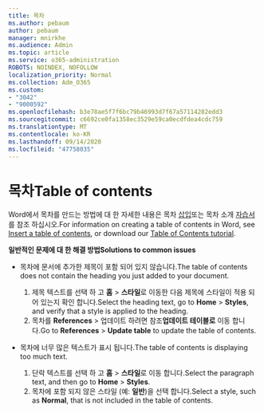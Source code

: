 ```yaml
---
title: 목차
ms.author: pebaum
author: pebaum
manager: mnirkhe
ms.audience: Admin
ms.topic: article
ms.service: o365-administration
ROBOTS: NOINDEX, NOFOLLOW
localization_priority: Normal
ms.collection: Adm_O365
ms.custom:
- "3042"
- "9000592"
ms.openlocfilehash: b3e78ae5f7f6bc79b46993d7f67a57114282edd3
ms.sourcegitcommit: c6692ce0fa1358ec3529e59ca0ecdfdea4cdc759
ms.translationtype: MT
ms.contentlocale: ko-KR
ms.lasthandoff: 09/14/2020
ms.locfileid: "47758035"
---
```

# <a name="table-of-contents"></a><span data-ttu-id="4d00f-102">목차</span><span class="sxs-lookup"><span data-stu-id="4d00f-102">Table of contents</span></span>

<span data-ttu-id="4d00f-103">Word에서 목차를 만드는 방법에 대 한 자세한 내용은 목차 [삽입](https://support.office.com/article/882e8564-0edb-435e-84b5-1d8552ccf0c0)또는 목차 소개 [자습서](https://go.microsoft.com/fwlink/?linkid=2065106)를 참조 하십시오.</span><span class="sxs-lookup"><span data-stu-id="4d00f-103">For information on creating a table of contents in Word, see [Insert a table of contents](https://support.office.com/article/882e8564-0edb-435e-84b5-1d8552ccf0c0), or download our [Table of Contents tutorial](https://go.microsoft.com/fwlink/?linkid=2065106).</span></span>

<span data-ttu-id="4d00f-104">**일반적인 문제에 대 한 해결 방법**</span><span class="sxs-lookup"><span data-stu-id="4d00f-104">**Solutions to common issues**</span></span>

- <span data-ttu-id="4d00f-105">목차에 문서에 추가한 제목이 포함 되어 있지 않습니다.</span><span class="sxs-lookup"><span data-stu-id="4d00f-105">The table of contents does not contain the heading you just added to your document.</span></span>
  1. <span data-ttu-id="4d00f-106">제목 텍스트를 선택 하 고 **홈**  >  **스타일**로 이동한 다음 제목에 스타일이 적용 되어 있는지 확인 합니다.</span><span class="sxs-lookup"><span data-stu-id="4d00f-106">Select the heading text, go to **Home** > **Styles**, and verify that a style is applied to the heading.</span></span>
  2. <span data-ttu-id="4d00f-107">목차를 **References**  >  업데이트 하려면 참조**업데이트 테이블로** 이동 합니다.</span><span class="sxs-lookup"><span data-stu-id="4d00f-107">Go to **References** > **Update table** to update the table of contents.</span></span>

- <span data-ttu-id="4d00f-108">목차에 너무 많은 텍스트가 표시 됩니다.</span><span class="sxs-lookup"><span data-stu-id="4d00f-108">The table of contents is displaying too much text.</span></span> 
  1. <span data-ttu-id="4d00f-109">단락 텍스트를 선택 하 고 **홈**  >  **스타일**로 이동 합니다.</span><span class="sxs-lookup"><span data-stu-id="4d00f-109">Select the paragraph text, and then go to **Home** > **Styles**.</span></span>
  2. <span data-ttu-id="4d00f-110">목차에 포함 되지 않은 스타일 (예: **일반**)을 선택 합니다.</span><span class="sxs-lookup"><span data-stu-id="4d00f-110">Select a style, such as **Normal**, that is not included in the table of contents.</span></span>
